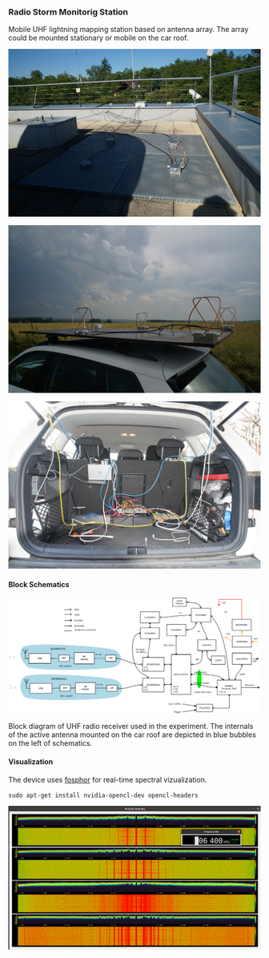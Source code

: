### Radio Storm Monitorig Station

Mobile UHF lightning mapping station based on antenna array.
The array could be mounted stationary or mobile on the car roof.

![Stationary antenna array](./DOC/SRC/img/Stationary_array.jpg "Stationary antenna array on an observatory roof")

![Mobile antenna array](./DOC/SRC/img/mobile_array.jpg "Mobile antenna array on a car roof")

![Mobile receiver mounted](./DOC/SRC/img/car_back_mount.png)

#### Block Schematics

![Station block schamatics](./DOC/SRC/img/RSMS_receiver.png "Overview of interconnectio of station components")

Block diagram of UHF radio receiver used in the experiment. The internals of the active antenna mounted on the car roof are depicted in blue bubbles on the left of schematics. 

#### Visualization

The device uses [fosphor](https://osmocom.org/projects/sdr/wiki/fosphor) for real-time spectral vizualization.

    sudo apt-get install nvidia-opencl-dev opencl-headers


![Fosphor waterfall for antenna array](./DOC/SRC/img/fosphor_waterfall.png)
